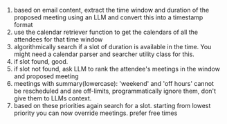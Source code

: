 1. based on email content, extract the time window and duration of the proposed meeting using an LLM and convert this into a timestamp format
2. use the calendar retriever function to get the calendars of all the attendees for that time window
3. algorithmically search if a slot of duration is available in the time. You might need a calendar parser and searcher utility class for this.
4. if slot found, good. 
5. if slot not found, ask LLM to rank the attendee's meetings in the window and proposed meeting
6. meetings with summary(lowercase): 'weekend' and 'off hours' cannot be rescheduled and are off-limits, programmatically ignore them, don't give them to LLMs context.
7. based on these priorities again search for a slot. starting from lowest priority you can now override meetings. prefer free times